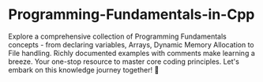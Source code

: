 # Programming-Fundamentals-in-Cpp
Explore a comprehensive collection of Programming Fundamentals concepts - from declaring variables, Arrays, Dynamic Memory Allocation to File handling. Richly documented examples with comments make learning a breeze. Your one-stop resource to master core coding principles. Let's embark on this knowledge journey together! 🚀
